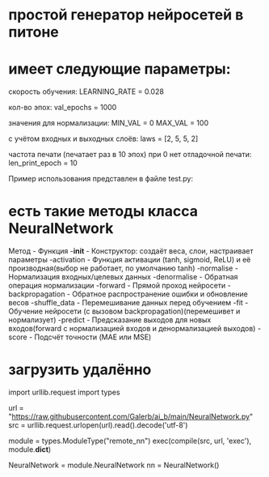 # простой генератор нейросетей в питоне
# имеет следующие параметры:

скорость обучения:
LEARNING_RATE = 0.028

кол-во эпох:
val_epochs = 1000

значения для нормализации:
MIN_VAL = 0
MAX_VAL = 100

с учётом входных и выходных слоёв:
laws = [2, 5, 5, 2]

частота печати (печатает раз в 10 эпох) при 0 нет отладочной печати:
len_print_epoch = 10

Пример использования представлен в файле test.py:

# есть такие методы класса NeuralNetwork
Метод - Функция
-__init__ - Конструктор: создаёт веса, слои, настраивает параметры
-activation - Функция активации (tanh, sigmoid, ReLU) и её производная(выбор не работает, по умолчанию tanh)
-normalise - Нормализация входных/целевых данных
-denormalise - Обратная операция нормализации
-forward - Прямой проход нейросети
-backpropagation - Обратное распространение ошибки и обновление весов
-shuffle_data - Перемешивание данных перед обучением
-fit - Обучение нейросети (с вызовом backpropagation)(перемешивет и нормализует)
-predict - Предсказание выходов для новых входов(forward c нормализацией входов и денормализацией выходов)
-score - Подсчёт точности (MAE или MSE)

# загрузить удалённо
import urllib.request
import types

url = "https://raw.githubusercontent.com/Galerb/ai_b/main/NeuralNetwork.py"
src = urllib.request.urlopen(url).read().decode('utf-8')

module = types.ModuleType("remote_nn")
exec(compile(src, url, 'exec'), module.__dict__)

NeuralNetwork = module.NeuralNetwork
nn = NeuralNetwork()